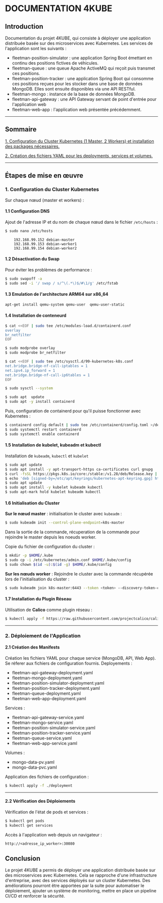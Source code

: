 # DOCUMENTATION 4KUBE

## Introduction

Documentation du projet 4KUBE, qui consiste à déployer une application distribuée basée sur des microservices avec Kubernetes. Les services de l'application sont les suivants :
- fleetman-position-simulator : une application Spring Boot émettant en continu des positions fictives de véhicules.
- fleetman-queue : une queue Apache ActiveMQ qui reçoit puis transmet ces positions.
- fleetman-position-tracker : une application Spring Boot qui consomme ces positions reçues pour les stocker dans une base de données MongoDB. Elles sont ensuite disponibles via une API RESTful.
- fleetman-mongo : instance de la base de données MongoDB.
- fleetman-api-gateway : une API Gateway servant de point d'entrée pour l'application web
- fleetman-web-app : l'application web présentée précédemment.

---

## Sommaire

[1. Configuration du Cluster Kubernetes (1 Master, 2 Workers) et installation des packages nécessaires.](#1-configuration-du-cluster-kubernetes)

[2. Création des fichiers YAML pour les deployments, services et volumes.](#2-déploiement-de-lapplication)



---

## Étapes de mise en œuvre

### 1. Configuration du Cluster Kubernetes
Sur chaque nœud (master et workers) :
#### 1.1 Configuration DNS
Ajout de l'adresse IP et du nom de chaque nœud dans le fichier `/etc/hosts` :

```bash
$ sudo nano /etc/hosts
```
```plaintext
    192.168.99.152 debian-master
    192.168.99.153 debian-worker1
    192.168.99.154 debian-worker2
```
#### 1.2 Désactivation du Swap

Pour éviter les problèmes de performance :
```bash
$ sudo swapoff -a
$ sudo sed -i '/ swap / s/^\(.*\)$/#\1/g' /etc/fstab
```

#### 1.3 Emulation de l'architecture ARM64 sur x86_64

```bash
apt-get install qemu-system qemu-user  qemu-user-static
```
#### 1.4 Installation de conteneurd
```bash	
$ cat <<EOF | sudo tee /etc/modules-load.d/containerd.conf
overlay
br_netfilter
EOF

$ sudo modprobe overlay
$ sudo modprobe br_netfilter

$ cat <<EOF | sudo tee /etc/sysctl.d/99-kubernetes-k8s.conf
net.bridge.bridge-nf-call-iptables = 1
net.ipv4.ip_forward = 1
net.bridge.bridge-nf-call-ip6tables = 1
EOF

$ sudo sysctl --system

$ sudo apt  update
$ sudo apt -y install containerd
```

Puis, configuration de containerd pour qu'il puisse fonctionner avec Kubernetes :

```bash
$ containerd config default | sudo tee /etc/containerd/config.toml >/dev/null 2>&1
$ sudo systemctl restart containerd
$ sudo systemctl enable containerd
```

#### 1.5 Installation de kubelet, kubeadm et kubectl

Installation de `kubeadm`, `kubectl` et `kubelet` 

```bash
$ sudo apt update
$ sudo apt install -y apt-transport-https ca-certificates curl gnupg
$ curl -fsSL https://pkgs.k8s.io/core:/stable:/v1.28/deb/Release.key | sudo gpg --dearmor -o /etc/apt/keyrings/kubernetes-apt-keyring.gpg
$ echo 'deb [signed-by=/etc/apt/keyrings/kubernetes-apt-keyring.gpg] https://pkgs.k8s.io/core:/stable:/v1.28/deb/ /' | sudo tee /etc/apt/sources.list.d/kubernetes.list
$ sudo apt update
$ sudo apt install -y kubelet kubeadm kubectl
$ sudo apt-mark hold kubelet kubeadm kubectl
```

#### 1.6 Initialisation du Cluster

**Sur le nœud master** :
initialisation le cluster avec `kubeadm` :

```bash
$ sudo kubeadm init --control-plane-endpoint=k8s-master
```
Dans la sortie de la commande, récuperation de la commande pour rejoindre le master depuis les noeuds worker.

Copie du fichier de configuration du cluster :

```bash
$ mkdir -p $HOME/.kube
$ sudo cp -i /etc/kubernetes/admin.conf $HOME/.kube/config
$ sudo chown $(id -u):$(id -g) $HOME/.kube/config
```

**Sur les nœuds worker** :
Rejoindre le cluster avec la commande récupérée lors de l'initialisation du cluster :

```bash
$ sudo kubeadm join k8s-master:6443 --token <token> --discovery-token-ca-cert-hash sha256:<hash>
```

#### 1.7 Installation du Plugin Réseau

Utilisation de  **Calico** comme plugin réseau :

```bash
$ kubectl apply -f https://raw.githubusercontent.com/projectcalico/calico/v3.26.1/manifests/calico.yaml
```

---

### 2. Déploiement de l'Application

#### 2.1 Création des Manifests

Création les fichiers YAML pour chaque service (MongoDB, API, Web App). 
Se réferer aux fichiers de configuration fournis.
Deployements :
- fleetman-api-gateway-deployment.yaml
- fleetman-mongo-deployment.yaml
- fleetman-position-simulator-deployment.yaml
- fleetman-position-tracker-deployment.yaml
- fleetman-queue-deployment.yaml
- fleetman-web-app-deployment.yaml

Services :

- fleetman-api-gateway-service.yaml
- fleetman-mongo-service.yaml
- fleetman-position-simulator-service.yaml
- fleetman-position-tracker-service.yaml
- fleetman-queue-service.yaml
- fleetman-web-app-service.yaml

Volumes :
- mongo-data-pv.yaml
- mongo-data-pvc.yaml


Application des fichiers de configuration :

```bash
$ kubectl apply -f ./deployment
```

---

#### 2.2 Vérification des Déploiements

Vérification de l'état de pods et services :

```bash
$ kubectl get pods
$ kubectl get services
```

Accès à l'application web depuis un navigateur :

```plaintext
http://<adresse_ip_worker>:30080
```

## Conclusion

Le projet 4KUBE a permis de déployer une application distribuée basée sur des microservices avec Kubernetes. Cela se rapproche d'une infrastructure d'entreprise, avec des services déployés sur un cluster Kubernetes. Des améliorations pourront être apportées par la suite pour automatiser le déploiement, ajouter un système de monitoring, mettre en place un pipeline CI/CD et renforcer la sécurité.
